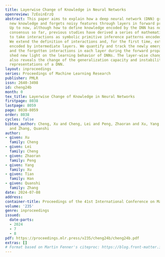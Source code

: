 ```yaml
---
title: Layerwise Change of Knowledge in Neural Networks
openreview: 7zEoinErzQ
abstract: This paper aims to explain how a deep neural network (DNN) gradually extracts
  new knowledge and forgets noisy features through layers in forward propagation.
  Up to now, although how to define knowledge encoded by the DNN has not reached a
  consensus so far, previous studies have derived a series of mathematical evidences
  to take interactions as symbolic primitive inference patterns encoded by a DNN.
  We extend the definition of interactions and, for the first time, extract interactions
  encoded by intermediate layers. We quantify and track the newly emerged interactions
  and the forgotten interactions in each layer during the forward propagation, which
  shed new light on the learning behavior of DNNs. The layer-wise change of interactions
  also reveals the change of the generalization capacity and instability of feature
  representations of a DNN.
layout: inproceedings
series: Proceedings of Machine Learning Research
publisher: PMLR
issn: 2640-3498
id: cheng24b
month: 0
tex_title: Layerwise Change of Knowledge in Neural Networks
firstpage: 8038
lastpage: 8059
page: 8038-8059
order: 8038
cycles: false
bibtex_author: Cheng, Xu and Cheng, Lei and Peng, Zhaoran and Xu, Yang and Han, Tian
  and Zhang, Quanshi
author:
- given: Xu
  family: Cheng
- given: Lei
  family: Cheng
- given: Zhaoran
  family: Peng
- given: Yang
  family: Xu
- given: Tian
  family: Han
- given: Quanshi
  family: Zhang
date: 2024-07-08
address:
container-title: Proceedings of the 41st International Conference on Machine Learning
volume: '235'
genre: inproceedings
issued:
  date-parts:
  - 2024
  - 7
  - 8
pdf: https://proceedings.mlr.press/v235/cheng24b/cheng24b.pdf
extras: []
# Format based on Martin Fenner's citeproc: https://blog.front-matter.io/posts/citeproc-yaml-for-bibliographies/
---
```

